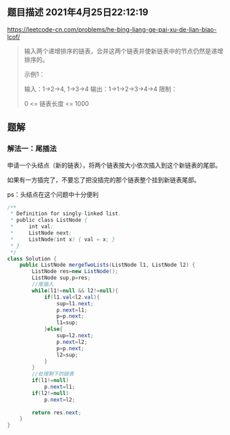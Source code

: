 ## 题目描述	2021年4月25日22:12:19

https://leetcode-cn.com/problems/he-bing-liang-ge-pai-xu-de-lian-biao-lcof/

> 输入两个递增排序的链表，合并这两个链表并使新链表中的节点仍然是递增排序的。
>
> 示例1：
>
> 输入：1->2->4, 1->3->4
> 输出：1->1->2->3->4->4
> 限制：
>
> 0 <= 链表长度 <= 1000

## 题解

### 解法一：尾插法

申请一个头结点（新的链表），将两个链表按大小依次插入到这个新链表的尾部。

如果有一方插完了，不要忘了把没插完的那个链表整个挂到新链表尾部。

ps：头结点在这个问题中十分便利

```java
/**
 * Definition for singly-linked list.
 * public class ListNode {
 *     int val;
 *     ListNode next;
 *     ListNode(int x) { val = x; }
 * }
 */
class Solution {
    public ListNode mergeTwoLists(ListNode l1, ListNode l2) {
        ListNode res=new ListNode();
        ListNode sup,p=res;
        //尾插入
        while(l1!=null && l2!=null){
            if(l1.val<l2.val){
                sup=l1.next;
                p.next=l1;
                p=p.next;
                l1=sup;
            }else{
                sup=l2.next;
                p.next=l2;
                p=p.next;
                l2=sup;
            }
        }
        //处理剩下的链表
        if(l1!=null)
            p.next=l1;
        if(l2!=null)
            p.next=l2;
        
        return res.next;
    }
}
```

